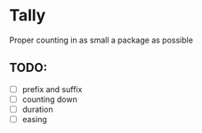 # Tally

Proper counting in as small a package as possible

## TODO:
- [ ] prefix and suffix
- [ ] counting down
- [ ] duration
- [ ] easing 